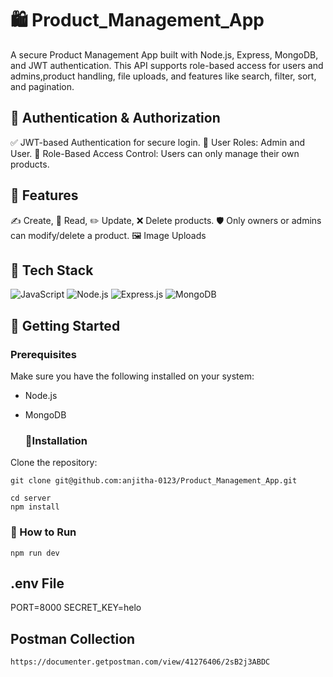 # 🛍️ Product_Management_App
A secure Product Management App built with Node.js, Express, MongoDB, and JWT authentication. This API supports role-based access for users and admins,product handling, file uploads, and features like search, filter, sort, and pagination.

## 🔐 Authentication & Authorization
✅ JWT-based Authentication for secure login.
👤 User Roles: Admin and User.
🔐 Role-Based Access Control:
Users can only manage their own products.

## 🌟 Features
✍️ Create, 📖 Read, ✏️ Update, ❌ Delete products.
🛡️ Only owners or admins can modify/delete a product.
🖼️ Image Uploads

## 📌 Tech Stack
![JavaScript](https://img.shields.io/badge/-JavaScript-F7DF1E?style=flat-square&logo=JavaScript&logoColor=black)
![Node.js](https://img.shields.io/badge/-Node.js-339933?style=flat-square&logo=Node.js&logoColor=white)
![Express.js](https://img.shields.io/badge/-Express.js-000000?style=flat-square&logo=express&logoColor=white)
![MongoDB](https://img.shields.io/badge/-MongoDB-47A248?style=flat-square&logo=MongoDB&logoColor=white)

## 🚀 Getting Started

### Prerequisites

Make sure you have the following installed on your system:

- Node.js

- MongoDB

  ### 🔧Installation

Clone the repository:
```
git clone git@github.com:anjitha-0123/Product_Management_App.git
```
```
cd server
npm install

```

### 🚀 How to Run
```
npm run dev

```
## .env File
PORT=8000
SECRET_KEY=helo

## Postman Collection
```
https://documenter.getpostman.com/view/41276406/2sB2j3ABDC
```

